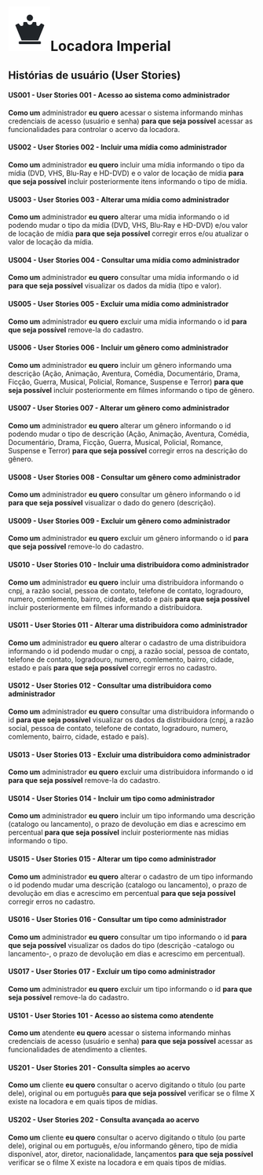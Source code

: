 # ![](./logo.png)Locadora Imperial

## Histórias de usuário (**User Stories**)

#### US001 - User Stories 001 - Acesso ao sistema como administrador

**Como um** administrador **eu quero** acessar o sistema informando minhas credenciais de acesso (usuário e senha) **para que seja possível** acessar as funcionalidades para controlar o acervo da locadora.

#### US002 - User Stories 002 - Incluir uma mídia como administrador

**Como um** administrador **eu quero** incluir uma mídia informando o tipo da mídia (DVD, VHS, Blu-Ray e HD-DVD) e o valor  de locação de mídia **para que seja possível** incluir posteriormente itens informando o tipo de mídia.

#### US003 - User Stories 003 - Alterar uma mídia como administrador

**Como um** administrador **eu quero** alterar uma mídia informando o id podendo mudar o tipo da mídia (DVD, VHS, Blu-Ray e HD-DVD) e/ou valor  de locação de mídia **para que seja possível** corregir erros e/ou atualizar o valor de locação da mídia.

#### US004 - User Stories 004 - Consultar uma mídia como administrador

**Como um** administrador **eu quero** consultar uma mídia informando o id **para que seja possível** visualizar os dados da mídia (tipo e valor).

#### US005 - User Stories 005 - Excluir uma mídia como administrador

**Como um** administrador **eu quero** excluir uma mídia informando o id **para que seja possível** remove-la do cadastro.

#### US006 - User Stories 006 - Incluir um gênero como administrador

**Como um** administrador **eu quero** incluir um gênero informando uma descrição (Ação, Animação, Aventura, Comédia, Documentário, Drama, Ficção, Guerra, Musical, Policial, Romance, Suspense e  Terror) **para que seja possível** incluir posteriormente em filmes informando o tipo de gênero.

#### US007 - User Stories 007 - Alterar um gênero como administrador

**Como um** administrador **eu quero** alterar um gênero informando o id podendo mudar o tipo de descrição (Ação, Animação, Aventura, Comédia, Documentário, Drama, Ficção, Guerra, Musical, Policial, Romance, Suspense e  Terror) **para que seja possível** corregir erros na descrição do gênero.

#### US008 - User Stories 008 - Consultar um gênero como administrador

**Como um** administrador **eu quero** consultar um gênero informando o id **para que seja possível** visualizar o dado do genero (descrição).

#### US009 - User Stories 009 - Excluir um gênero como administrador

**Como um** administrador **eu quero** excluir um gênero informando o id **para que seja possível** remove-lo do cadastro.

#### US010 - User Stories 010 - Incluir uma distribuidora como administrador

**Como um** administrador **eu quero** incluir uma distribuidora informando o cnpj, a razão social, pessoa de contato, telefone de contato, logradouro, numero, comlemento, bairro, cidade, estado e país **para que seja possível** incluir posteriormente em filmes informando a distribuidora.

#### US011 - User Stories 011 - Alterar uma distribuidora como administrador

**Como um** administrador **eu quero** alterar o cadastro de uma distribuidora informando o id podendo mudar o cnpj, a razão social, pessoa de contato, telefone de contato, logradouro, numero, comlemento, bairro, cidade, estado e país **para que seja possível** corregir erros no cadastro.

#### US012 - User Stories 012 - Consultar uma distribuidora como administrador

**Como um** administrador **eu quero** consultar uma distribuidora informando o id **para que seja possível** visualizar os dados da distribuidora (cnpj, a razão social, pessoa de contato, telefone de contato, logradouro, numero, comlemento, bairro, cidade, estado e país).

#### US013 - User Stories 013 - Excluir uma distribuidora como administrador

**Como um** administrador **eu quero** excluir uma distribuidora informando o id **para que seja possível** remove-la do cadastro.

#### US014 - User Stories 014 - Incluir um tipo como administrador

**Como um** administrador **eu quero** incluir um tipo informando uma descrição (catalogo ou lancamento), o prazo de devolução em dias e acrescimo em percentual **para que seja possível** incluir posteriormente nas midias informando o tipo.

#### US015 - User Stories 015 - Alterar um tipo como administrador

**Como um** administrador **eu quero** alterar o cadastro de um tipo informando o id podendo mudar uma descrição (catalogo ou lancamento), o prazo de devolução em dias e acrescimo em percentual **para que seja possível** corregir erros no cadastro.

#### US016 - User Stories 016 - Consultar um tipo como administrador

**Como um** administrador **eu quero** consultar um tipo informando o id **para que seja possível** visualizar os dados do tipo (descrição -catalogo ou lancamento-, o prazo de devolução em dias e acrescimo em percentual).

#### US017 - User Stories 017 - Excluir um tipo como administrador

**Como um** administrador **eu quero** excluir um tipo informando o id **para que seja possível** remove-la do cadastro.

#### US101 - User Stories 101 - Acesso ao sistema como atendente

**Como um** atendente **eu quero** acessar o sistema informando minhas credenciais de acesso (usuário e senha) **para que seja possível** acessar as funcionalidades de atendimento a clientes.

#### US201 - User Stories 201 - Consulta simples ao acervo

**Como um** cliente **eu quero** consultar o acervo digitando o título  (ou parte dele), original ou em português **para que seja possível** verificar se o filme X existe na locadora e em quais tipos de mídias.

#### US202 - User Stories 202 - Consulta avançada ao acervo

**Como um** cliente **eu quero** consultar o acervo digitando o título  (ou parte dele), original ou em português, e/ou informando gênero, tipo de mídia disponível, ator, diretor, nacionalidade, lançamentos **para que seja possível** verificar se o filme X existe na locadora e em quais tipos de mídias.